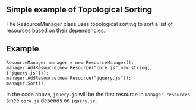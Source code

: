 ## Simple example of Topological Sorting

The ResourceManager class uses topological sorting to sort a list of resources based on their dependencies.

## Example

```
ResourceManager manager = new ResourceManager();
manager.AddResource(new Resource("core.js",new string[] {"jquery.js"}));
manager.AddResource(new Resource("jquery.js"));
manager.Sort();
```

In the code above, `jquery.js` will be the first resource in `manager.resources` since `core.js` depends on `jquery.js`.